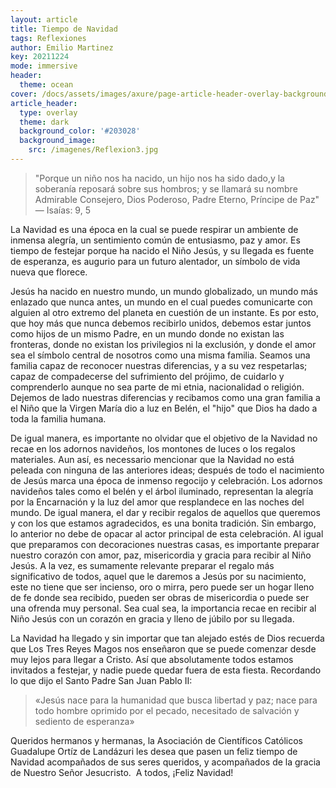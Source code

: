 ```yaml
---
layout: article
title: Tiempo de Navidad
tags: Reflexiones
author: Emilio Martinez
key: 20211224
mode: immersive
header:
  theme: ocean
cover: /docs/assets/images/axure/page-article-header-overlay-background-image.jpg
article_header:
  type: overlay
  theme: dark
  background_color: '#203028'
  background_image:
    src: /imagenes/Reflexion3.jpg
---
```


> "Porque‌ ‌un‌ ‌niño‌ ‌nos‌ ‌ha‌ ‌nacido,‌ ‌un‌ ‌hijo‌ ‌nos‌ ‌ha‌‌ sido‌‌ dado,‌‌y‌‌ la‌‌ soberanía‌‌ reposará‌‌ sobre‌ ‌sus‌ ‌hombros;‌ ‌y‌ ‌se‌ ‌llamará‌ ‌su‌ ‌nombre‌‌ Admirable‌‌ Consejero,‌‌ Dios‌‌ Poderoso,‌‌ Padre‌‌ Eterno,‌‌ Príncipe‌‌ de‌‌ Paz" — Isaías: 9, 5

La Navidad es una época en la cual se puede respirar un ambiente de inmensa alegría, un sentimiento común de entusiasmo, paz y amor. Es tiempo de festejar porque ha nacido el Niño Jesús, y su llegada es fuente de esperanza, es augurio para un futuro alentador, un símbolo de vida nueva que florece.

Jesús ha nacido en nuestro mundo, un mundo globalizado, un mundo más enlazado que nunca antes, un mundo en el cual puedes comunicarte con alguien al otro extremo del planeta en cuestión de un instante. Es por esto, que hoy más que nunca debemos recibirlo unidos, debemos estar juntos como hijos de un mismo Padre, en un mundo donde no existan las fronteras, donde no existan los privilegios ni la exclusión, y donde el amor sea el símbolo central de nosotros como una misma familia. Seamos una familia capaz de reconocer nuestras diferencias, y a su vez respetarlas; capaz de compadecerse del sufrimiento del prójimo, de cuidarlo y comprenderlo aunque no sea parte de mi etnia, nacionalidad o religión. Dejemos de lado nuestras diferencias y recibamos como una gran familia a el Niño que la Virgen María dio a luz en Belén, el "hijo" que Dios ha dado a toda la familia humana.

De igual manera, es importante no olvidar que el objetivo de la Navidad no recae en los adornos navideños, los montones de luces o los regalos materiales. Aun así, es necessario mencionar que la Navidad no está peleada con ninguna de las anteriores ideas; después de todo el nacimiento de Jesús marca una época de inmenso regocijo y celebración. Los adornos navideños tales como el belén y el árbol iluminado, representan la alegría por la Encarnación y la luz del amor que resplandece en las noches del mundo. De igual manera, el dar y recibir regalos de aquellos que queremos y con los que estamos agradecidos, es una bonita tradición.
Sin embargo, lo anterior no debe de opacar al actor principal de esta celebración. Al igual que preparamos con decoraciones nuestras casas, es importante preparar nuestro corazón con amor, paz, misericordia y gracia para recibir al Niño Jesús. A la vez,‌ ‌es‌ ‌sumamente‌ ‌relevante‌ ‌preparar‌ ‌el‌ ‌regalo‌ ‌más‌ ‌significativo‌ ‌de‌ ‌todos,‌ ‌aquel‌‌ que‌ ‌le‌ ‌daremos‌ ‌a‌ ‌Jesús‌ ‌por‌ ‌su‌ ‌nacimiento,‌ ‌este‌ ‌no‌ ‌tiene‌ ‌que‌ ‌ser‌ ‌incienso,‌ ‌oro‌ ‌o‌‌ mirra,‌‌ pero‌‌ puede‌‌ ser‌‌ un‌‌ hogar‌‌ lleno‌‌ de‌‌ fe‌‌ donde‌‌ sea‌‌ recibido,‌‌ pueden‌‌ ser‌‌ obras‌‌ de‌‌ misericordia‌ ‌o‌ ‌puede‌ ‌ser‌ ‌una‌ ‌ofrenda‌ ‌muy‌ ‌personal.‌ ‌Sea‌ ‌cual‌ ‌sea,‌ ‌la‌ ‌importancia‌‌ recae‌ ‌en‌ ‌recibir‌ ‌al‌ ‌Niño‌ ‌Jesús‌ ‌con‌ ‌un‌ ‌corazón‌ ‌en‌ ‌gracia‌ ‌y‌ ‌lleno‌ ‌de‌ ‌júbilo‌ ‌por‌ ‌su‌‌ llegada.‌

La‌ ‌Navidad‌ ‌ha‌ ‌llegado‌ ‌y‌ ‌sin‌ ‌importar‌ ‌que‌ ‌tan‌ ‌alejado‌ ‌estés‌ ‌de‌ ‌Dios‌ ‌recuerda‌‌ que‌‌ Los‌ ‌Tres‌ ‌Reyes‌ ‌Magos‌ ‌nos‌ ‌enseñaron‌ ‌que‌ ‌se‌ ‌puede‌ ‌comenzar‌ ‌desde‌ ‌muy‌ ‌lejos‌‌ para‌ ‌llegar‌ ‌a‌ ‌Cristo.‌ ‌Así‌ ‌que‌ ‌absolutamente‌ ‌todos‌ ‌estamos‌ ‌invitados‌ ‌a‌ festejar,‌ ‌y‌‌ nadie‌ ‌puede‌ ‌quedar‌ ‌fuera‌ ‌de‌ ‌esta‌ ‌fiesta.‌ ‌Recordando‌ ‌lo‌ ‌que‌ ‌dijo‌ ‌el‌ Santo‌ ‌Padre‌‌ San Juan‌‌ Pablo‌‌ II‌‌:‌ ‌

> «Jesús‌ ‌nace‌ ‌para‌ ‌la‌ ‌humanidad‌ ‌que‌ ‌busca‌ ‌libertad‌ ‌y‌ ‌paz;‌ ‌nace‌ ‌para‌ ‌todo‌‌ hombre‌‌ oprimido‌‌ por‌‌ el‌‌ pecado,‌‌ necesitado‌‌ de‌‌ salvación‌‌ y‌‌ sediento‌‌ de‌‌ esperanza»

Queridos‌‌ hermanos‌‌ y‌‌ hermanas,‌‌ la Asociación de Científicos Católicos Guadalupe‌‌ Ortíz‌‌ de‌‌ Landázuri‌‌ les‌‌ desea‌‌ que‌‌ pasen‌ ‌un feliz tiempo de Navidad ‌acompañados‌ ‌de‌ ‌sus‌ ‌seres‌ ‌queridos,‌ ‌y‌ ‌acompañados‌ ‌de‌ ‌la‌‌ gracia‌‌ de‌‌ Nuestro‌‌ Señor‌‌ Jesucristo.‌ ‌
A‌‌ todos,‌‌ ¡Feliz‌‌ Navidad!‌ ‌
